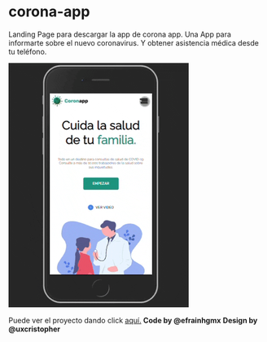 # corona-app
Landing Page para descargar la app de corona app. Una App para informarte sobre el nuevo coronavirus.
Y obtener asistencia médica desde tu teléfono.


![Corona App](./assets/img/CoronaApp-readme.gif/)

Puede ver el proyecto dando click [aquí.](efrainhgmx.github.io/corona-app/ "Here")
**Code by @efrainhgmx**
**Design by @uxcristopher**